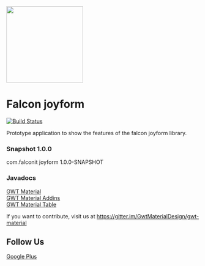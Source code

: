<img src="https://falconbreeze.com/wp-content/uploads/2019/05/falconBREEZE_icon.png" width="200px" height="200px"/>

# Falcon joyform
 
[![Build Status](https://travis-ci.org/GwtMaterialDesign/gwt-material-demo.svg?branch=master)](https://travis-ci.org/GwtMaterialDesign/gwt-material-demo)

Prototype application to show the features of the falcon joyform library.

### Snapshot 1.0.0
<dependency>
    <groupId>com.falconit</groupId>
    <artifactId>joyform</artifactId>
    <version>1.0.0-SNAPSHOT</version>
</dependency>



### Javadocs
[GWT Material](http://gwtmaterialdesign.github.io/gwt-material-demo/apidocs/) <br/>
[GWT Material Addins](http://gwtmaterialdesign.github.io/gwt-material-demo/apidocs-addins/)</br>
[GWT Material Table](http://gwtmaterialdesign.github.io/gwt-material-demo/apidocs-table/)

If you want to contribute, visit us at https://gitter.im/GwtMaterialDesign/gwt-material

## Follow Us
<a href="https://plus.google.com/u/0/communities/108005250093449814286"> Google Plus</a>
